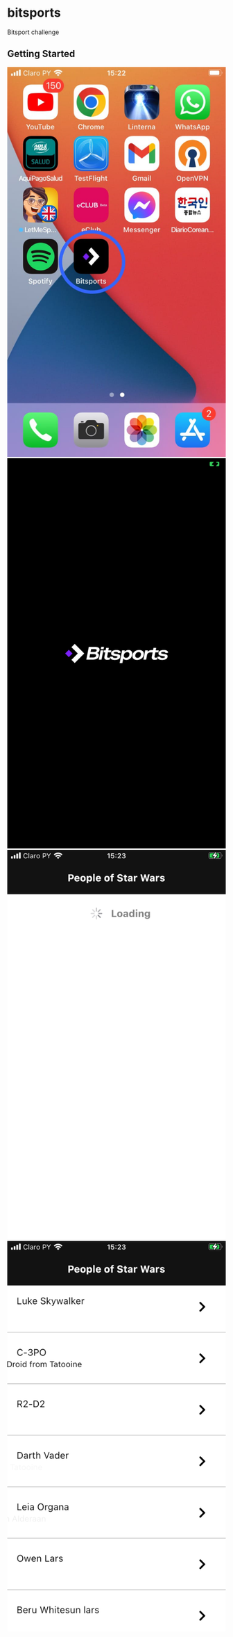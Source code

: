# bitsports

Bitsport challenge

## Getting Started



<img src="img/1.jpg">
<img src="img/2.PNG">
<img src="img/3.PNG">
<img src="img/4.PNG">
